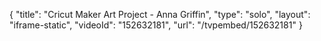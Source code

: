 {
    "title": "Cricut Maker Art Project - Anna Griffin",
    "type": "solo",
    "layout": "iframe-static",
    "videoId": "152632181",
    "url": "\/tvpembed\/152632181"
}